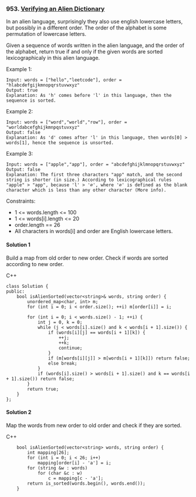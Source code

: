 ### 953\. [Verifying an Alien Dictionary](https://leetcode.com/problems/verifying-an-alien-dictionary/)

In an alien language, surprisingly they also use english lowercase letters, but possibly in a different order. The order of the alphabet is some permutation of lowercase letters.

Given a sequence of words written in the alien language, and the order of the alphabet, return true if and only if the given words are sorted lexicographicaly in this alien language.

 

Example 1:
```
Input: words = ["hello","leetcode"], order = "hlabcdefgijkmnopqrstuvwxyz"
Output: true
Explanation: As 'h' comes before 'l' in this language, then the sequence is sorted.
```

Example 2:
```
Input: words = ["word","world","row"], order = "worldabcefghijkmnpqstuvxyz"
Output: false
Explanation: As 'd' comes after 'l' in this language, then words[0] > words[1], hence the sequence is unsorted.
```

Example 3:
```
Input: words = ["apple","app"], order = "abcdefghijklmnopqrstuvwxyz"
Output: false
Explanation: The first three characters "app" match, and the second string is shorter (in size.) According to lexicographical rules "apple" > "app", because 'l' > '∅', where '∅' is defined as the blank character which is less than any other character (More info).
```

Constraints:

* 1 <= words.length <= 100
* 1 <= words[i].length <= 20
* order.length == 26
* All characters in words[i] and order are English lowercase letters.

#### Solution 1

Build a map from old order to new order. Check if words are sorted according to new order.

C++

```
class Solution {
public:
    bool isAlienSorted(vector<string>& words, string order) {
        unordered_map<char, int> m;
        for (int i = 0; i < order.size(); ++i) m[order[i]] = i;
        
        for (int i = 0; i < words.size() - 1; ++i) {
            int j = 0, k = 0;
            while (j < words[i].size() and k < words[i + 1].size()) {
                if (words[i][j] == words[i + 1][k]) {
                    ++j;
                    ++k;
                    continue;
                }
                if (m[words[i][j]] > m[words[i + 1][k]]) return false;
                else break;
            }
            if (words[i].size() > words[i + 1].size() and k == words[i + 1].size()) return false;
        }
        return true;
    }
};
```


#### Solution 2

Map the words from new order to old order and check if they are sorted.

C++

```
    bool isAlienSorted(vector<string> words, string order) {
        int mapping[26];
        for (int i = 0; i < 26; i++)
            mapping[order[i] - 'a'] = i;
        for (string &w : words)
            for (char &c : w)
                c = mapping[c - 'a'];
        return is_sorted(words.begin(), words.end());
    }
```
